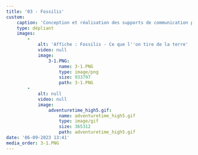 ```yaml
---
title: '03 - Fossilis'
custom:
    caption: 'Conception et réalisation des supports de communication pour l’exposition “Fossilis” de Julia Gault'
    type: dépliant
    images:
        -
            alt: 'Affiche : Fossilis - Ce que l''on tire de la terre'
            video: null
            image:
                3-1.PNG:
                    name: 3-1.PNG
                    type: image/png
                    size: 933797
                    path: 3-1.PNG
        -
            alt: null
            video: null
            image:
                adventuretime_high5.gif:
                    name: adventuretime_high5.gif
                    type: image/gif
                    size: 365312
                    path: adventuretime_high5.gif
date: '06-09-2023 13:41'
media_order: 3-1.PNG
---
```


